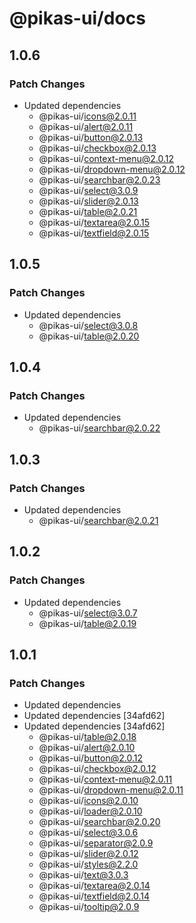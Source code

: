 # @pikas-ui/docs

## 1.0.6

### Patch Changes

- Updated dependencies
  - @pikas-ui/icons@2.0.11
  - @pikas-ui/alert@2.0.11
  - @pikas-ui/button@2.0.13
  - @pikas-ui/checkbox@2.0.13
  - @pikas-ui/context-menu@2.0.12
  - @pikas-ui/dropdown-menu@2.0.12
  - @pikas-ui/searchbar@2.0.23
  - @pikas-ui/select@3.0.9
  - @pikas-ui/slider@2.0.13
  - @pikas-ui/table@2.0.21
  - @pikas-ui/textarea@2.0.15
  - @pikas-ui/textfield@2.0.15

## 1.0.5

### Patch Changes

- Updated dependencies
  - @pikas-ui/select@3.0.8
  - @pikas-ui/table@2.0.20

## 1.0.4

### Patch Changes

- Updated dependencies
  - @pikas-ui/searchbar@2.0.22

## 1.0.3

### Patch Changes

- Updated dependencies
  - @pikas-ui/searchbar@2.0.21

## 1.0.2

### Patch Changes

- Updated dependencies
  - @pikas-ui/select@3.0.7
  - @pikas-ui/table@2.0.19

## 1.0.1

### Patch Changes

- Updated dependencies
- Updated dependencies [34afd62]
- Updated dependencies [34afd62]
  - @pikas-ui/table@2.0.18
  - @pikas-ui/alert@2.0.10
  - @pikas-ui/button@2.0.12
  - @pikas-ui/checkbox@2.0.12
  - @pikas-ui/context-menu@2.0.11
  - @pikas-ui/dropdown-menu@2.0.11
  - @pikas-ui/icons@2.0.10
  - @pikas-ui/loader@2.0.10
  - @pikas-ui/searchbar@2.0.20
  - @pikas-ui/select@3.0.6
  - @pikas-ui/separator@2.0.9
  - @pikas-ui/slider@2.0.12
  - @pikas-ui/styles@2.2.0
  - @pikas-ui/text@3.0.3
  - @pikas-ui/textarea@2.0.14
  - @pikas-ui/textfield@2.0.14
  - @pikas-ui/tooltip@2.0.9
